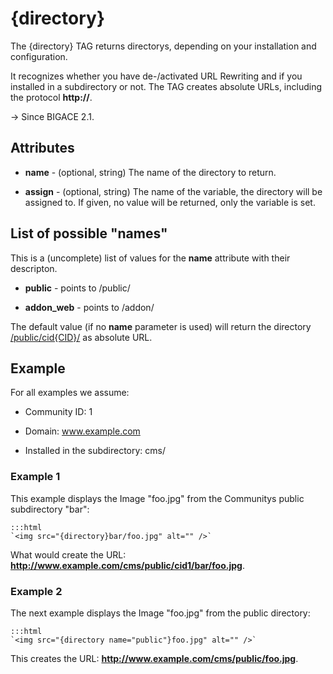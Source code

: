 # {directory}

The {directory} TAG returns directorys, depending on your installation and configuration.

It recognizes whether you have de-/activated URL Rewriting and if you installed in a subdirectory or not.
The TAG creates absolute URLs, including the protocol **http://**.

-> Since BIGACE 2.1.

## Attributes


*  **name** - (optional, string)
    The name of the directory to return.

*  **assign** - (optional, string)
    The name of the variable, the directory will be assigned to. If given, no value will be returned, only the variable is set.


## List of possible "names"

This is a (uncomplete) list of values for the **name** attribute with their descripton.


*  **public** - points to /public/

*  **addon_web** - points to /addon/

The default value (if no **name** parameter is used) will return the directory [/public/cid{CID}/](cid_cid) as absolute URL.

## Example

For all examples we assume:


*  Community ID: 1

*  Domain: www.example.com

*  Installed in the subdirectory: cms/

### Example 1

This example displays the Image "foo.jpg" from the Communitys public subdirectory "bar":

	:::html
	`<img src="{directory}bar/foo.jpg" alt="" />`

What would create the URL: **http://www.example.com/cms/public/cid1/bar/foo.jpg**.

### Example 2

The next example displays the Image "foo.jpg" from the public directory:

	:::html
	`<img src="{directory name="public"}foo.jpg" alt="" />`

This creates the URL: **http://www.example.com/cms/public/foo.jpg**.

